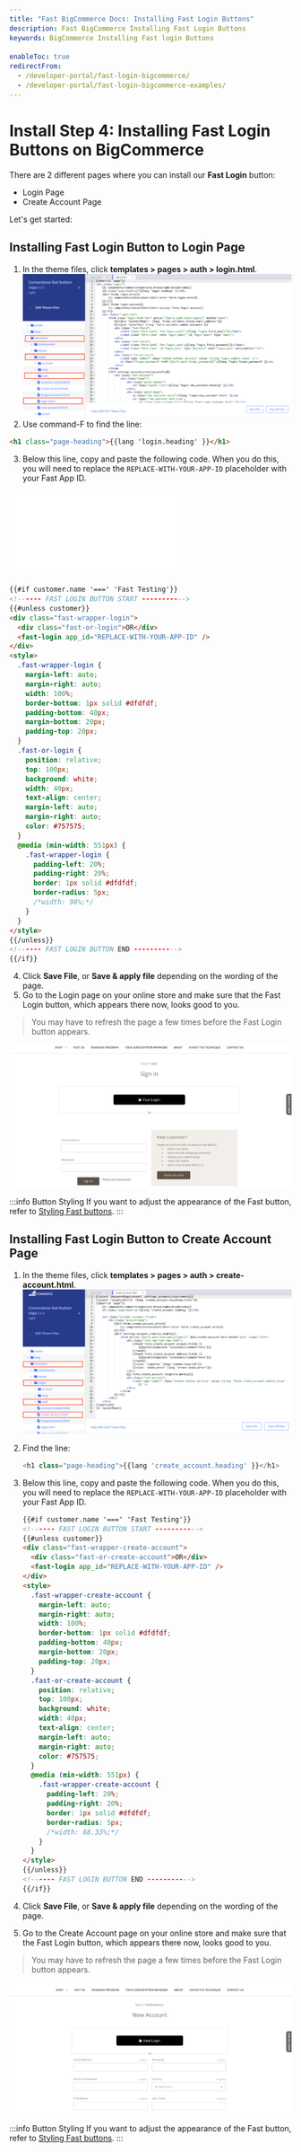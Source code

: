 ```yaml
---
title: "Fast BigCommerce Docs: Installing Fast Login Buttons"
description: Fast BigCommerce Installing Fast Login Buttons
keywords: BigCommerce Installing Fast login Buttons

enableToc: true
redirectFrom:
  - /developer-portal/fast-login-bigcommerce/
  - /developer-portal/fast-login-bigcommerce-examples/
---
```


# Install Step 4: Installing Fast Login Buttons on BigCommerce

There are 2 different pages where you can install our **Fast Login** button:

- Login Page
- Create Account Page

Let's get started:

## Installing Fast Login Button to Login Page

1. In the theme files, click **templates > pages > auth > login.html**.
   <img alt="login.html file" src="./images/image6.png"/>
2. Use command-F to find the line:

```html
<h1 class="page-heading">{{lang 'login.heading' }}</h1>
```

3. Below this line, copy and paste the following code. When you do this, you will need to replace the `REPLACE-WITH-YOUR-APP-ID` placeholder with your Fast App ID.

<embed src="/reusables/for-developers/_fast_app_id.md" />

```html
{{#if customer.name '===' 'Fast Testing'}}
<!------ FAST LOGIN BUTTON START ----------->
{{#unless customer}}
<div class="fast-wrapper-login">
  <div class="fast-or-login">OR</div>
  <fast-login app_id="REPLACE-WITH-YOUR-APP-ID" />
</div>
<style>
  .fast-wrapper-login {
    margin-left: auto;
    margin-right: auto;
    width: 100%;
    border-bottom: 1px solid #dfdfdf;
    padding-bottom: 40px;
    margin-bottom: 20px;
    padding-top: 20px;
  }
  .fast-or-login {
    position: relative;
    top: 100px;
    background: white;
    width: 40px;
    text-align: center;
    margin-left: auto;
    margin-right: auto;
    color: #757575;
  }
  @media (min-width: 551px) {
    .fast-wrapper-login {
      padding-left: 20%;
      padding-right: 20%;
      border: 1px solid #dfdfdf;
      border-radius: 5px;
      /*width: 98%;*/
    }
  }
</style>
{{/unless}}
<!------ FAST LOGIN BUTTON END ----------->
{{/if}}
```

4. Click **Save File**, or **Save & apply file** depending on the wording of the page.
5. Go to the Login page on your online store and make sure that the Fast Login button, which appears there now, looks good to you.
  > You may have to refresh the page a few times before the Fast Login button appears.

   <img alt="login page" src="./images/image27.png"/>

   :::info Button Styling
   If you want to adjust the appearance of the Fast button, refer to [Styling Fast buttons](/developer-portal/for-developers/bigcommerce/customization/custom-styling/).
   :::

## Installing Fast Login Button to Create Account Page

1. In the theme files, click **templates > pages > auth > create-account.html**.
   <img alt="create-account.html file" src="./images/image15.png"/>
2. Find the line:
   ```javascript
   <h1 class="page-heading">{{lang 'create_account.heading' }}</h1>
   ```
3. Below this line, copy and paste the following code. When you do this, you will need to replace the `REPLACE-WITH-YOUR-APP-ID` placeholder with your Fast App ID.

   ```html
   {{#if customer.name '===' 'Fast Testing'}}
   <!------ FAST LOGIN BUTTON START ----------->
   {{#unless customer}}
   <div class="fast-wrapper-create-account">
     <div class="fast-or-create-account">OR</div>
     <fast-login app_id="REPLACE-WITH-YOUR-APP-ID" />
   </div>
   <style>
     .fast-wrapper-create-account {
       margin-left: auto;
       margin-right: auto;
       width: 100%;
       border-bottom: 1px solid #dfdfdf;
       padding-bottom: 40px;
       margin-bottom: 20px;
       padding-top: 20px;
     }
     .fast-or-create-account {
       position: relative;
       top: 100px;
       background: white;
       width: 40px;
       text-align: center;
       margin-left: auto;
       margin-right: auto;
       color: #757575;
     }
     @media (min-width: 551px) {
       .fast-wrapper-create-account {
         padding-left: 20%;
         padding-right: 20%;
         border: 1px solid #dfdfdf;
         border-radius: 5px;
         /*width: 68.33%;*/
       }
     }
   </style>
   {{/unless}}
   <!------ FAST LOGIN BUTTON END ----------->
   {{/if}}
   ```

4. Click **Save File**, or **Save & apply file** depending on the wording of the page.
5. Go to the Create Account page on your online store and make sure that the Fast Login button, which appears there now, looks good to you.   
  > You may have to refresh the page a few times before the Fast Login button appears.

   <img alt="create account page" src="./images/image36.png"/>

   :::info Button Styling
   If you want to adjust the appearance of the Fast button, refer to [Styling Fast buttons](/developer-portal/for-developers/bigcommerce/customization/custom-styling/).
   :::
